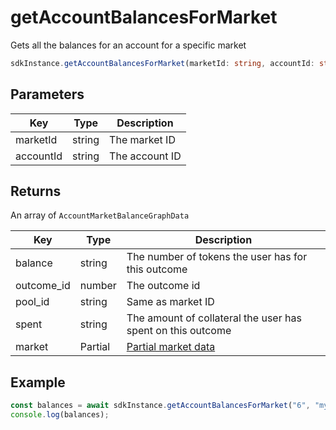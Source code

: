 # getAccountBalancesForMarket

Gets all the balances for an account for a specific market

```TypeScript
sdkInstance.getAccountBalancesForMarket(marketId: string, accountId: string): Promise<AccountMarketBalanceGraphData[]>
```

## Parameters

|Key|Type|Description
|---|---|---|
|marketId|string|The market ID
|accountId|string|The account ID

## Returns
An array of `AccountMarketBalanceGraphData`

|Key|Type|Description
|---|---|---|
|balance|string|The number of tokens the user has for this outcome
|outcome_id|number|The outcome id
|pool_id|string|Same as market ID
|spent|string|The amount of collateral the user has spent on this outcome
|market|Partial<Market>|[Partial market data​](../Types/MarketGraphData.md)

## Example

```TypeScript
const balances = await sdkInstance.getAccountBalancesForMarket("6", "myNearAccount.near");
console.log(balances);
```
